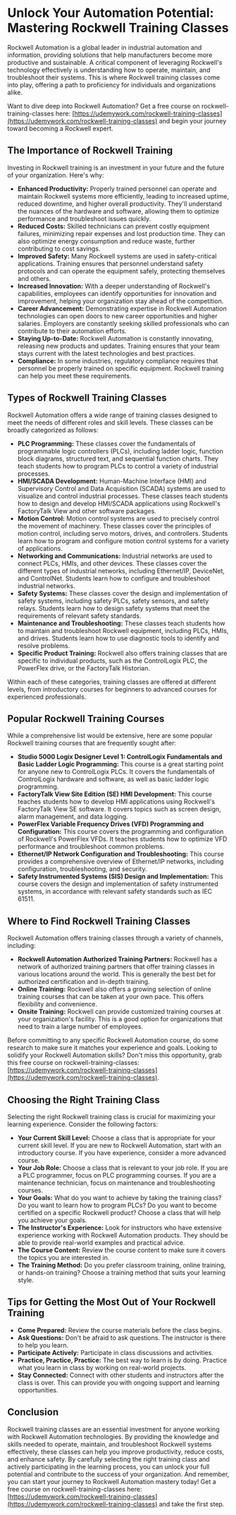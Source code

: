 # Unlock Your Automation Potential: Mastering Rockwell Training Classes

Rockwell Automation is a global leader in industrial automation and information, providing solutions that help manufacturers become more productive and sustainable. A critical component of leveraging Rockwell's technology effectively is understanding how to operate, maintain, and troubleshoot their systems. This is where Rockwell training classes come into play, offering a path to proficiency for individuals and organizations alike.

Want to dive deep into Rockwell Automation? Get a free course on rockwell-training-classes here: [https://udemywork.com/rockwell-training-classes](https://udemywork.com/rockwell-training-classes) and begin your journey toward becoming a Rockwell expert.

## The Importance of Rockwell Training

Investing in Rockwell training is an investment in your future and the future of your organization. Here's why:

*   **Enhanced Productivity:** Properly trained personnel can operate and maintain Rockwell systems more efficiently, leading to increased uptime, reduced downtime, and higher overall productivity. They'll understand the nuances of the hardware and software, allowing them to optimize performance and troubleshoot issues quickly.
*   **Reduced Costs:** Skilled technicians can prevent costly equipment failures, minimizing repair expenses and lost production time. They can also optimize energy consumption and reduce waste, further contributing to cost savings.
*   **Improved Safety:** Many Rockwell systems are used in safety-critical applications. Training ensures that personnel understand safety protocols and can operate the equipment safely, protecting themselves and others.
*   **Increased Innovation:** With a deeper understanding of Rockwell's capabilities, employees can identify opportunities for innovation and improvement, helping your organization stay ahead of the competition.
*   **Career Advancement:** Demonstrating expertise in Rockwell Automation technologies can open doors to new career opportunities and higher salaries. Employers are constantly seeking skilled professionals who can contribute to their automation efforts.
*   **Staying Up-to-Date:** Rockwell Automation is constantly innovating, releasing new products and updates. Training ensures that your team stays current with the latest technologies and best practices.
*   **Compliance:** In some industries, regulatory compliance requires that personnel be properly trained on specific equipment. Rockwell training can help you meet these requirements.

## Types of Rockwell Training Classes

Rockwell Automation offers a wide range of training classes designed to meet the needs of different roles and skill levels. These classes can be broadly categorized as follows:

*   **PLC Programming:** These classes cover the fundamentals of programmable logic controllers (PLCs), including ladder logic, function block diagrams, structured text, and sequential function charts. They teach students how to program PLCs to control a variety of industrial processes.
*   **HMI/SCADA Development:** Human-Machine Interface (HMI) and Supervisory Control and Data Acquisition (SCADA) systems are used to visualize and control industrial processes. These classes teach students how to design and develop HMI/SCADA applications using Rockwell's FactoryTalk View and other software packages.
*   **Motion Control:** Motion control systems are used to precisely control the movement of machinery. These classes cover the principles of motion control, including servo motors, drives, and controllers. Students learn how to program and configure motion control systems for a variety of applications.
*   **Networking and Communications:** Industrial networks are used to connect PLCs, HMIs, and other devices. These classes cover the different types of industrial networks, including Ethernet/IP, DeviceNet, and ControlNet. Students learn how to configure and troubleshoot industrial networks.
*   **Safety Systems:** These classes cover the design and implementation of safety systems, including safety PLCs, safety sensors, and safety relays. Students learn how to design safety systems that meet the requirements of relevant safety standards.
*   **Maintenance and Troubleshooting:** These classes teach students how to maintain and troubleshoot Rockwell equipment, including PLCs, HMIs, and drives. Students learn how to use diagnostic tools to identify and resolve problems.
*   **Specific Product Training:** Rockwell also offers training classes that are specific to individual products, such as the ControlLogix PLC, the PowerFlex drive, or the FactoryTalk Historian.

Within each of these categories, training classes are offered at different levels, from introductory courses for beginners to advanced courses for experienced professionals.

## Popular Rockwell Training Courses

While a comprehensive list would be extensive, here are some popular Rockwell training courses that are frequently sought after:

*   **Studio 5000 Logix Designer Level 1: ControlLogix Fundamentals and Basic Ladder Logic Programming:** This course is a great starting point for anyone new to ControlLogix PLCs. It covers the fundamentals of ControlLogix hardware and software, as well as basic ladder logic programming.
*   **FactoryTalk View Site Edition (SE) HMI Development:** This course teaches students how to develop HMI applications using Rockwell's FactoryTalk View SE software. It covers topics such as screen design, alarm management, and data logging.
*   **PowerFlex Variable Frequency Drives (VFD) Programming and Configuration:** This course covers the programming and configuration of Rockwell's PowerFlex VFDs. It teaches students how to optimize VFD performance and troubleshoot common problems.
*   **Ethernet/IP Network Configuration and Troubleshooting:** This course provides a comprehensive overview of Ethernet/IP networks, including configuration, troubleshooting, and security.
*   **Safety Instrumented Systems (SIS) Design and Implementation:** This course covers the design and implementation of safety instrumented systems, in accordance with relevant safety standards such as IEC 61511.

## Where to Find Rockwell Training Classes

Rockwell Automation offers training classes through a variety of channels, including:

*   **Rockwell Automation Authorized Training Partners:** Rockwell has a network of authorized training partners that offer training classes in various locations around the world. This is generally the best bet for authorized certification and in-depth training.
*   **Online Training:** Rockwell also offers a growing selection of online training courses that can be taken at your own pace. This offers flexibility and convenience.
*   **Onsite Training:** Rockwell can provide customized training courses at your organization's facility. This is a good option for organizations that need to train a large number of employees.

Before committing to any specific Rockwell Automation course, do some research to make sure it matches your experience and goals. Looking to solidify your Rockwell Automation skills? Don't miss this opportunity, grab this free course on rockwell-training-classes: [https://udemywork.com/rockwell-training-classes](https://udemywork.com/rockwell-training-classes).

## Choosing the Right Training Class

Selecting the right Rockwell training class is crucial for maximizing your learning experience. Consider the following factors:

*   **Your Current Skill Level:** Choose a class that is appropriate for your current skill level. If you are new to Rockwell Automation, start with an introductory course. If you have experience, consider a more advanced course.
*   **Your Job Role:** Choose a class that is relevant to your job role. If you are a PLC programmer, focus on PLC programming courses. If you are a maintenance technician, focus on maintenance and troubleshooting courses.
*   **Your Goals:** What do you want to achieve by taking the training class? Do you want to learn how to program PLCs? Do you want to become certified on a specific Rockwell product? Choose a class that will help you achieve your goals.
*   **The Instructor's Experience:** Look for instructors who have extensive experience working with Rockwell Automation products. They should be able to provide real-world examples and practical advice.
*   **The Course Content:** Review the course content to make sure it covers the topics you are interested in.
*   **The Training Method:** Do you prefer classroom training, online training, or hands-on training? Choose a training method that suits your learning style.

## Tips for Getting the Most Out of Your Rockwell Training

*   **Come Prepared:** Review the course materials before the class begins.
*   **Ask Questions:** Don't be afraid to ask questions. The instructor is there to help you learn.
*   **Participate Actively:** Participate in class discussions and activities.
*   **Practice, Practice, Practice:** The best way to learn is by doing. Practice what you learn in class by working on real-world projects.
*   **Stay Connected:** Connect with other students and instructors after the class is over. This can provide you with ongoing support and learning opportunities.

## Conclusion

Rockwell training classes are an essential investment for anyone working with Rockwell Automation technologies. By providing the knowledge and skills needed to operate, maintain, and troubleshoot Rockwell systems effectively, these classes can help you improve productivity, reduce costs, and enhance safety. By carefully selecting the right training class and actively participating in the learning process, you can unlock your full potential and contribute to the success of your organization. And remember, you can start your journey to Rockwell Automation mastery today! Get a free course on rockwell-training-classes here: [https://udemywork.com/rockwell-training-classes](https://udemywork.com/rockwell-training-classes) and take the first step.
